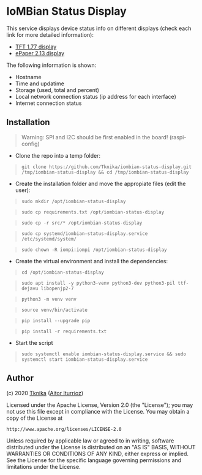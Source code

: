 # IoMBian Status Display

This service displays device status info on different displays (check each link for more detailed information):

- [TFT 1.77 display](./src/st7735_display/README.md)
- [ePaper 2.13 display](./src/edp_display/README.md)

The following information is shown:

- Hostname
- Time and updatime
- Storage (used, total and percent)
- Local network connection status (ip address for each interface)
- Internet connection status

## Installation

> Warning: SPI and I2C should be first enabled in the board! (raspi-config) 

- Clone the repo into a temp folder:

> ```git clone https://github.com/Tknika/iombian-status-display.git /tmp/iombian-status-display && cd /tmp/iombian-status-display```

- Create the installation folder and move the appropiate files (edit the user):

> ```sudo mkdir /opt/iombian-status-display```

> ```sudo cp requirements.txt /opt/iombian-status-display```

> ```sudo cp -r src/* /opt/iombian-status-display```

> ```sudo cp systemd/iombian-status-display.service /etc/systemd/system/```

> ```sudo chown -R iompi:iompi /opt/iombian-status-display```

- Create the virtual environment and install the dependencies:

> ```cd /opt/iombian-status-display```

> ```sudo apt install -y python3-venv python3-dev python3-pil ttf-dejavu libopenjp2-7```

> ```python3 -m venv venv```

> ```source venv/bin/activate```

> ```pip install --upgrade pip```

> ```pip install -r requirements.txt```

- Start the script

> ```sudo systemctl enable iombian-status-display.service && sudo systemctl start iombian-status-display.service```

## Author

(c) 2020 [Tknika](https://tknika.eus/) ([Aitor Iturrioz](https://github.com/bodiroga))

Licensed under the Apache License, Version 2.0 (the "License");
you may not use this file except in compliance with the License.
You may obtain a copy of the License at

    http://www.apache.org/licenses/LICENSE-2.0

Unless required by applicable law or agreed to in writing, software
distributed under the License is distributed on an "AS IS" BASIS,
WITHOUT WARRANTIES OR CONDITIONS OF ANY KIND, either express or implied.
See the License for the specific language governing permissions and
limitations under the License.
